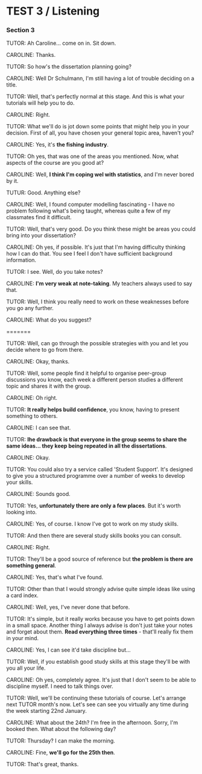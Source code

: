 TEST 3 / Listening  
=======

### Section 3    
  
TUTOR: Ah Caroline... come on in. Sit down.  
  
CAROLINE: Thanks.  
  
TUTOR: So how's the dissertation planning going? 

CAROLINE: Well Dr Schulmann, I'm still having a lot of trouble deciding on a title. 

TUTOR: Well, that's perfectly normal at this stage. And this is what your tutorials will help you to do.  
  
CAROLINE: Right.   
  
TUTOR: What we'll do is jot down some points that might help you in your decision. First of all, you have chosen your general topic area, haven't you? 

CAROLINE: Yes, it's **the fishing industry**.  
  
TUTOR: Oh yes, that was one of the areas you mentioned. Now, what aspects of the course are you good at?  
  
CAROLINE: Well, **I think I'm coping wel with statistics**, and I'm never bored by it.  
  
TUTUR: Good. Anything else?   
  
CAROLINE: Well, I found computer modelling fascinating - I have no problem following what's being taught, whereas quite a few of my classmates find it difficult.  
  
TUTOR: Well, that's very good. Do you think these might be areas you could bring into your dissertation?  
  
CAROLINE: Oh yes, if possible. It's just that I'm having difficulty thinking how I can do that. You see I feel I don't have sufficient background information.   
  
TUTOR: I see. Well, do you take notes?   
  
CAROLINE: **I'm very weak at note-taking**. My teachers always used to say that.  
  
TUTOR: Well, I think you really need to work on these weaknesses before you go any further. 
  
CAROLINE: What do you suggest?   
  
=======  

TUTOR: Well, can go through the possible strategies with you and let you decide where to go from there.  
  
CAROLINE: Okay, thanks. 

TUTOR: Well, some people find it helpful to organise peer-group discussions you know, each week a different person studies a different topic and shares it with the group. 

CAROLINE: Oh right.  

TUTOR: **It really helps build confidence**, you know, having to present something to others.   
  
CAROLINE: I can see that.   
  
TUTOR: **Ihe drawback is that everyone in the group seems to share the same ideas... they keep being repeated in all the dissertations**.  
  
CAROLINE: Okay.  
  
TUTOR: You could also try a service called 'Student Support'. It's designed to give you a structured programme over a number of weeks to develop your skills.  
  
CAROLINE: Sounds good.  

TUTOR: Yes, **unfortunately there are only a few places**. But it's worth looking into.   
  
CAROLINE: Yes, of course. I know I've got to work on my study skills. 

TUTOR: And then there are several study skills books you can consult.  
  
CAROLINE: Right.  
  
TUTOR: They'll be a good source of reference but **the problem is there are something general**.    
  
CAROLINE: Yes, that's what I've found.  
  
TUTOR: Other than that I would strongly advise quite simple ideas like using a card index.  
  
CAROLINE: Well, yes, I've never done that before.  
  
TUTOR: It's simple, but it really works because you have to get points down in a small space. Another thing I always advise is don't just take your notes and forget about them. **Read everything three times** - that'll really fix them in your mind.  
  
CAROLINE: Yes, I can see it'd take discipline but...  
  
TUTOR: Well, if you establish good study skills at this stage they'll be with you all your life.  
  
CAROLINE: Oh yes, completely agree. It's just that I don't seem to be able to discipline myself. I need to talk things over.  
  
TUTOR: Well, we'll be continuing these tutorials of course. Let's arrange next TUTOR month's now. Let's see can see you virtually any time during the week starting 22nd January.  
  
CAROLINE: What about the 24th? I'm free in the afternoon. Sorry, I'm booked then. What about the following day?  
  
TUTOR: Thursday? I can make the morning.  

CAROLINE: Fine, **we'll go for the 25th then**.  

TUTOR: That's great, thanks.  

